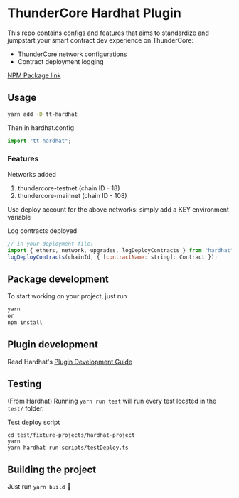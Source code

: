 # ThunderCore Hardhat Plugin

This repo contains configs and features that aims to standardize and jumpstart your smart contract dev experience on ThunderCore:

- ThunderCore network configurations
- Contract deployment logging

[NPM Package link](https://www.npmjs.com/package/tt-hardhat)

## Usage

```bash
yarn add -D tt-hardhat
```

Then in hardhat.config

```js
import "tt-hardhat";
```

### Features

Networks added

1. thundercore-testnet (chain ID - 18)
1. thundercore-mainnet (chain ID - 108)

Use deploy account for the above networks: simply add a KEY environment variable

Log contracts deployed

```js
// in your deployment file:
import { ethers, network, upgrades, logDeployContracts } from "hardhat";
logDeployContracts(chainId, { [contractName: string]: Contract });
```

## Package development

To start working on your project, just run

```bash
yarn
or
npm install
```

## Plugin development

Read Hardhat's [Plugin Development Guide](https://hardhat.org/advanced/building-plugins.html)

## Testing

(From Hardhat) Running `yarn run test` will run every test located in the `test/` folder.

Test deploy script

```
cd test/fixture-projects/hardhat-project
yarn
yarn hardhat run scripts/testDeploy.ts
```

## Building the project

Just run `yarn build` ️👷

